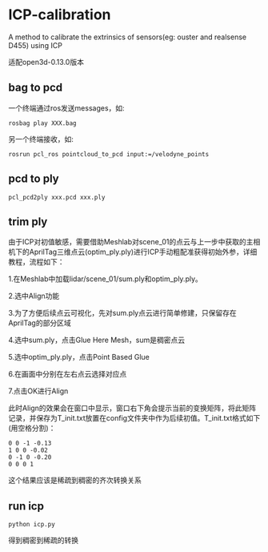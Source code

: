 # ICP-calibration
A method to calibrate the extrinsics of sensors(eg: ouster and realsense D455) using ICP

适配open3d-0.13.0版本

## bag to pcd
一个终端通过ros发送messages，如:
```
rosbag play XXX.bag
```

另一个终端接收，如:
```
rosrun pcl_ros pointcloud_to_pcd input:=/velodyne_points
```

## pcd to ply
```
pcl_pcd2ply xxx.pcd xxx.ply
```

## trim ply
由于ICP对初值敏感，需要借助Meshlab对scene_01的点云与上一步中获取的主相机下的AprilTag三维点云(optim_ply.ply)进行ICP手动粗配准获得初始外参，详细教程，流程如下：

1.在Meshlab中加载lidar/scene_01/sum.ply和optim_ply.ply。

2.选中Align功能

3.为了方便后续点云可视化，先对sum.ply点云进行简单修建，只保留存在AprilTag的部分区域

4.选中sum.ply，点击Glue Here Mesh，sum是稠密点云 

5.选中optim_ply.ply，点击Point Based Glue

6.在画面中分别在左右点云选择对应点

7.点击OK进行Align

此时Align的效果会在窗口中显示，窗口右下角会提示当前的变换矩阵，将此矩阵记录，并保存为T_init.txt放置在config文件夹中作为后续初值。T_init.txt格式如下(用空格分割)：
```
0 0 -1 -0.13
1 0 0 -0.02
0 -1 0 -0.20
0 0 0 1
```
这个结果应该是稀疏到稠密的齐次转换关系

## run icp

```
python icp.py
```

得到稠密到稀疏的转换
